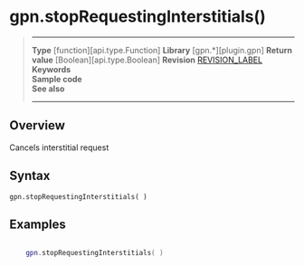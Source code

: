 # gpn.stopRequestingInterstitials()

> --------------------- ------------------------------------------------------------------------------------------
> __Type__              [function][api.type.Function]
> __Library__           [gpn.*][plugin.gpn]
> __Return value__      [Boolean][api.type.Boolean]
> __Revision__          [REVISION_LABEL](REVISION_URL)
> __Keywords__          
> __Sample code__       
> __See also__          
> --------------------- ------------------------------------------------------------------------------------------


## Overview
Cancels interstitial request

## Syntax

	gpn.stopRequestingInterstitials( )

## Examples

``````lua

    gpn.stopRequestingInterstitials( )
    
``````
